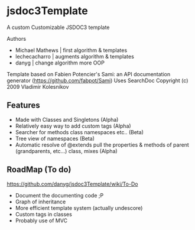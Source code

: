jsdoc3Template
==============

A custom Customizable JSDOC3 template

Authors
- Michael Mathews  | first algorithm & templates
- lechecacharro		| augments algorithm & templates
- danyg				| change algorithm more OOP

Template based on Fabien Potencier's Sami: an API documentation generator (<https://github.com/fabpot/Sami>)
Uses SearchDoc Copyright (c) 2009 Vladimir Kolesnikov

Features
--------

- Made with Classes and Singletons (Alpha)
- Relatively easy way to add custom tags (Alpha)
- Searcher for methods class namespaces etc.. (Beta)
- Tree view of namespaces (Beta)
- Automatic resolve of @extends pull the properties & methods of parent (grandparents, etc...) class, mixes (Alpha)

RoadMap (To do)
--------------
https://github.com/danyg/jsdoc3Template/wiki/To-Do
- Document the documenting code ;P
- Graph of inheritance
- More efficient template system (actually undescore)
- Custom tags in classes
- Probably use of MVC

